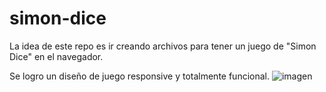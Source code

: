 # simon-dice
La idea de este repo es ir creando archivos para tener un juego de "Simon Dice" en el navegador.

Se logro un diseño de juego responsive y totalmente funcional.
![imagen](https://user-images.githubusercontent.com/87911089/171762966-aad9866b-846e-4522-9150-c79a3c84c20f.png)
